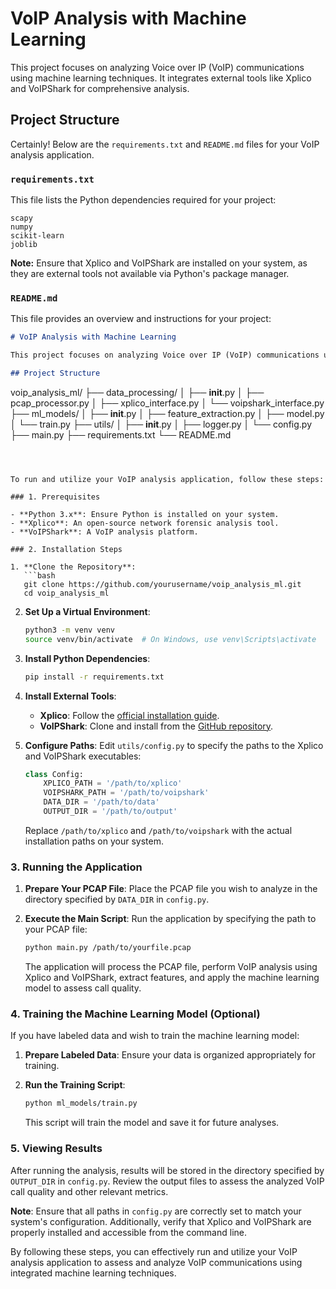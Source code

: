 # VoIP Analysis with Machine Learning

This project focuses on analyzing Voice over IP (VoIP) communications using machine learning techniques. It integrates external tools like Xplico and VoIPShark for comprehensive analysis.

## Project Structure


Certainly! Below are the `requirements.txt` and `README.md` files for your VoIP analysis application.

### `requirements.txt`

This file lists the Python dependencies required for your project:

```
scapy
numpy
scikit-learn
joblib
```

**Note:** Ensure that Xplico and VoIPShark are installed on your system, as they are external tools not available via Python's package manager.

### `README.md`

This file provides an overview and instructions for your project:

```markdown
# VoIP Analysis with Machine Learning

This project focuses on analyzing Voice over IP (VoIP) communications using machine learning techniques. It integrates external tools like Xplico and VoIPShark for comprehensive analysis.

## Project Structure

```
voip_analysis_ml/
├── data_processing/
│   ├── __init__.py
│   ├── pcap_processor.py
│   ├── xplico_interface.py
│   └── voipshark_interface.py
├── ml_models/
│   ├── __init__.py
│   ├── feature_extraction.py
│   ├── model.py
│   └── train.py
├── utils/
│   ├── __init__.py
│   ├── logger.py
│   └── config.py
├── main.py
├── requirements.txt
└── README.md
```



To run and utilize your VoIP analysis application, follow these steps:

### 1. Prerequisites

- **Python 3.x**: Ensure Python is installed on your system.
- **Xplico**: An open-source network forensic analysis tool.
- **VoIPShark**: A VoIP analysis platform.

### 2. Installation Steps

1. **Clone the Repository**:
   ```bash
   git clone https://github.com/yourusername/voip_analysis_ml.git
   cd voip_analysis_ml
   ```

2. **Set Up a Virtual Environment**:
   ```bash
   python3 -m venv venv
   source venv/bin/activate  # On Windows, use venv\Scripts\activate
   ```

3. **Install Python Dependencies**:
   ```bash
   pip install -r requirements.txt
   ```

4. **Install External Tools**:
   - **Xplico**: Follow the [official installation guide](https://www.xplico.org/installation).
   - **VoIPShark**: Clone and install from the [GitHub repository](https://github.com/pentesteracademy/voipshark).

5. **Configure Paths**:
   Edit `utils/config.py` to specify the paths to the Xplico and VoIPShark executables:
   ```python
   class Config:
       XPLICO_PATH = '/path/to/xplico'
       VOIPSHARK_PATH = '/path/to/voipshark'
       DATA_DIR = '/path/to/data'
       OUTPUT_DIR = '/path/to/output'
   ```
   Replace `/path/to/xplico` and `/path/to/voipshark` with the actual installation paths on your system.

### 3. Running the Application

1. **Prepare Your PCAP File**:
   Place the PCAP file you wish to analyze in the directory specified by `DATA_DIR` in `config.py`.

2. **Execute the Main Script**:
   Run the application by specifying the path to your PCAP file:
   ```bash
   python main.py /path/to/yourfile.pcap
   ```
   The application will process the PCAP file, perform VoIP analysis using Xplico and VoIPShark, extract features, and apply the machine learning model to assess call quality.

### 4. Training the Machine Learning Model (Optional)

If you have labeled data and wish to train the machine learning model:

1. **Prepare Labeled Data**:
   Ensure your data is organized appropriately for training.

2. **Run the Training Script**:
   ```bash
   python ml_models/train.py
   ```
   This script will train the model and save it for future analyses.

### 5. Viewing Results

After running the analysis, results will be stored in the directory specified by `OUTPUT_DIR` in `config.py`. Review the output files to assess the analyzed VoIP call quality and other relevant metrics.

**Note**: Ensure that all paths in `config.py` are correctly set to match your system's configuration. Additionally, verify that Xplico and VoIPShark are properly installed and accessible from the command line.

By following these steps, you can effectively run and utilize your VoIP analysis application to assess and analyze VoIP communications using integrated machine learning techniques. 